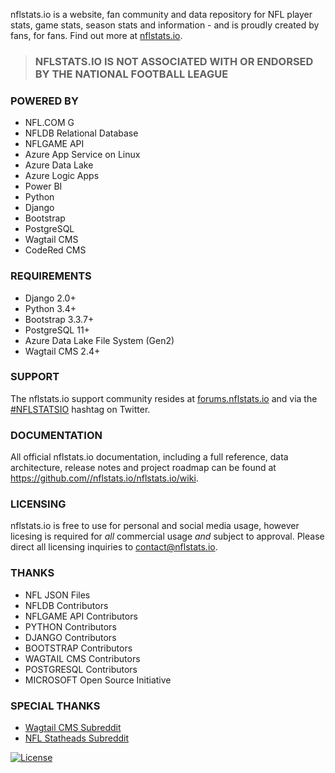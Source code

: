nflstats.io is a website, fan community and data repository for NFL player stats, game stats, season stats and information - and is proudly created by fans, for fans. Find out more at [nflstats.io](https://nflstats.io/).

>### **NFLSTATS.IO IS NOT ASSOCIATED WITH OR ENDORSED BY THE NATIONAL FOOTBALL LEAGUE**

### POWERED BY

* NFL.COM G
* NFLDB Relational Database
* NFLGAME API
* Azure App Service on Linux
* Azure Data Lake
* Azure Logic Apps
* Power BI
* Python
* Django
* Bootstrap
* PostgreSQL
* Wagtail CMS
* CodeRed CMS

### REQUIREMENTS

* Django 2.0+
* Python 3.4+
* Bootstrap 3.3.7+
* PostgreSQL 11+
* Azure Data Lake File System (Gen2)
* Wagtail CMS 2.4+

### SUPPORT

The nflstats.io support community resides at [forums.nflstats.io](https://forums.nflstats.io) and via the [#NFLSTATSIO](https://twitter.com/search?f=tweets&vertical=default&q=%23NFLSTATSIO) hashtag on Twitter.

### DOCUMENTATION

All official nflstats.io documentation, including a full reference, data architecture, release notes and project roadmap can be found at https://github.com//nflstats.io/nflstats.io/wiki.

### LICENSING

nflstats.io is free to use for personal and social media usage, however licesing is required for *all* commercial usage *and* subject to approval. Please direct all licensing inquiries to contact@nflstats.io.

### THANKS

* NFL JSON Files
* NFLDB Contributors
* NFLGAME API Contributors
* PYTHON Contributors
* DJANGO Contributors
* BOOTSTRAP Contributors
* WAGTAIL CMS Contributors
* POSTGRESQL Contributors
* MICROSOFT Open Source Initiative

### SPECIAL THANKS
* [Wagtail CMS Subreddit](https://www.reddit.com/r/WagtailCMS/)
* [NFL Statheads Subreddit](https://www.reddit.com/r/NFLstatheads)

[![License](https://img.shields.io/badge/license-BSD-blue.svg)](https://opensource.org/licenses/BSD-3-Clause)

